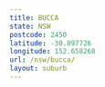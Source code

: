 ```yaml
---
title: BUCCA
state: NSW
postcode: 2450
latitude: -30.097726
longitude: 152.658268
url: /nsw/bucca/
layout: suburb
---
```

